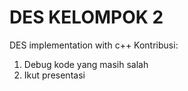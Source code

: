 # DES KELOMPOK 2
DES implementation with c++
Kontribusi:
1. Debug kode yang masih salah
2. Ikut presentasi

